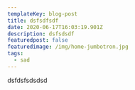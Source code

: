 ```yaml
---
templateKey: blog-post
title: dsfsdfsdf
date: 2020-06-17T16:03:19.901Z
description: dsfsdsdf
featuredpost: false
featuredimage: /img/home-jumbotron.jpg
tags:
  - sad
---
```

dsfdsfsdsdsd